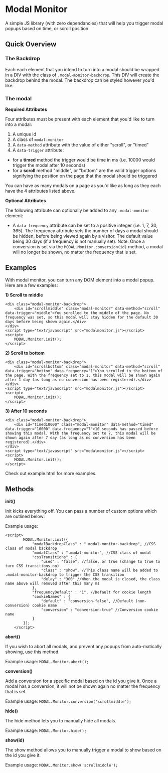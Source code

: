 # Modal Monitor
A simple JS library (with zero dependancies) that will help you trigger modal popups based on time, or scroll position

## Quick Overview

### The Backdrop

Each each element that you intend to turn into a modal should be wrapped in a DIV with the class of `.modal-monitor-backdrop`. This DIV will create the backdrop behind the modal. The backdrop can be styled however you'd like.

### The modal

**Required Attributes**

Four attributes must be present with each element that you'd like to turn into a modal:

1. A unique id
2. A class of `modal-monitor`
3. A `data-method` attribute with the value of either "scroll", or "timed"
4. A `data-trigger` attribute:
  - for a **timed** method the trigger would be time in ms (i.e. 10000 would trigger the modal after 10 seconds)
  - for a **scroll** method "middle", or "bottom" are the valid trigger options signifying the position on the page that the modal should be triggered

You can have as many modals on a page as you'd like as long as they each have the 4 attributes listed above.

**Optional Attributes**

The following attribute can optionally be added to any `.modal-monitor` element:

- A `data-frequency` attribute can be set to a positive integer (i.e. 1, 7, 30, 365). The frequency attribute sets the number of days a modal should be hidden, before being viewed again by a visitor. The default value being 30 days (if a frequency is not manually set). Note: Once a conversion is set via the `MODAL.Monitor.conversion(id)` method, a modal will no longer be shown, no matter the frequency that is set.

## Examples
With modal monitor, you can turn any DOM element into a modal popup. Here are a few examples:

**1) Scroll to middle**
```
<div class="modal-monitor-backdrop">
	<div id="scrollmiddle" class="modal-monitor" data-method="scroll" data-trigger="middle">You scrolled to the middle of the page. No frequency was set, so this modal will stay hidden for the default 30 days before being shown again.</div>
</div>
<script type="text/javascript" src="modalmonitor.js"></script>
<script>
	MODAL.Monitor.init();
</script>
```

**2) Scroll to bottom**
```
<div class="modal-monitor-backdrop">
	<div id="scrollbottom" class="modal-monitor" data-method="scroll" data-trigger="bottom" data-frequency="1">You scrolled to the bottom of the page. With the frequency set to 1, this modal will be shown again after 1 day (as long as no conversion has been registered).</div>
</div>
<script type="text/javascript" src="modalmonitor.js"></script>
<script>
	MODAL.Monitor.init();
</script>
```

**3) After 10 seconds**
```
<div class="modal-monitor-backdrop">
	<div id="timed10000" class="modal-monitor" data-method="timed" data-trigger="10000" data-frequency="7">10 seconds has passed before showing this modal. With the frequency set to 7, this modal will be shown again after 7 day (as long as no conversion has been registered).</div>
</div>
<script type="text/javascript" src="modalmonitor.js"></script>
<script>
	MODAL.Monitor.init();
</script>
```

Check out example.html for more examples.

## Methods

**init()**

Init kicks everything off. You can pass a number of custom options which are outlined below:

Example usage:

```
<script>
		MODAL.Monitor.init({
			"modalBackdropClass" : ".modal-monitor-backdrop", //CSS class of modal backdrop
			"modalClass" : ".modal-monitor", //CSS class of modal
			"cssTransitions" : {
				"used" : "false", //false, or true (change to true to turn CSS transitions on)
				"class" : "show", //This class name will be added to .modal-monitor-backdrop to trigger the CSS transition
				"delay" : "300" //When the modal is closed, the class name above will removed after this many ms
			},
			"frequencyDefault" : "1", //Default for cookie length
			"cookieNames" : {
				"default" : "conversion-false", //Default (non-conversion) cookie name
				"conversion" : "conversion-true" //Conversion cookie name
			}
		});
	</script>
```

**abort()**

If you wish to abort all modals, and prevent any popups from auto-matically showing, use this method.

Example usage: `MODAL.Monitor.abort();`

**conversion()**

Add a conversion for a specific modal based on the id you give it. Once a modal has a conversion, it will not be shown again no matter the frequency that is set.

Example usage: `MODAL.Monitor.conversion('scrollmiddle');`

**hide()**

The hide method lets you to manually hide all modals.

Example usage: `MODAL.Monitor.hide();`

**show(id)**

The show method allows you to manually trigger a modal to show based on the id you give it.

Example usage: `MODAL.Monitor.show('scrollmiddle');`

